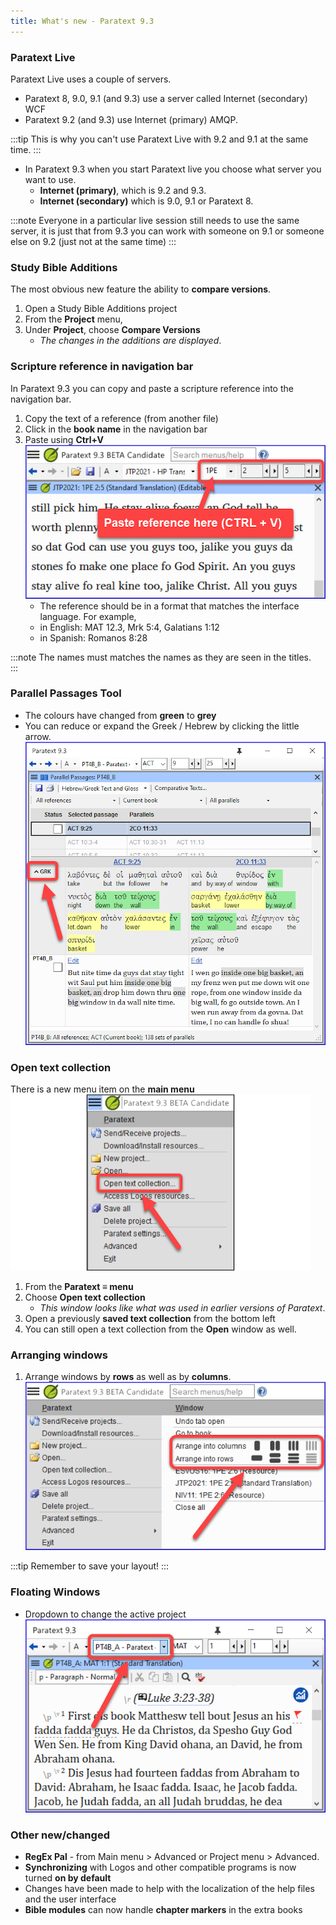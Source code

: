 ```yaml
---
title: What's new - Paratext 9.3
---
```


### Paratext Live

Paratext Live uses a couple of servers.

-   Paratext 8, 9.0, 9.1 (and 9.3) use a server called Internet (secondary) WCF 
-   Paratext 9.2 (and 9.3) use Internet (primary) AMQP.  

:::tip
This is why you can't use Paratext Live with 9.2 and 9.1 at the same time.
:::
-   In Paratext 9.3 when you start Paratext live you choose what server you want to use.
    -   **Internet (primary)**, which is 9.2 and 9.3.
    -   **Internet (secondary)** which is 9.0, 9.1 or Paratext 8.

:::note
Everyone in a particular live session still needs to use the same server, it is just that from 9.3 you can work with someone on 9.1 or someone else on 9.2 (just not at the same time) 
:::



### Study Bible Additions

The most obvious new feature the ability to **compare versions**.

1.   Open a Study Bible Additions project
1.   From the **Project** menu,
1.   Under **Project**, choose **Compare Versions**
     - *The changes in the additions are displayed*.

### Scripture reference in navigation bar

In Paratext 9.3 you can copy and paste a scripture reference into the navigation bar.

1.  Copy the text of a reference (from another file)
1.  Click in the **book name** in the navigation bar
1.  Paste using **Ctrl+V**  
    ![](./media/paste-reference-2.png)  
    -  The reference should be in a format that matches the interface language. For example,
      -   in English: MAT 12.3, Mrk 5:4, Galatians 1:12
      -   in Spanish: Romanos 8:28

:::note
The names must matches the names as they are seen in the titles.  
:::

### Parallel Passages Tool

-   The colours have changed from **green** to **grey**
-   You can reduce or expand the Greek / Hebrew by clicking the little arrow.  
    ![](./media/parallel-passage-greek-collapse.png)


### Open text collection

There is a new menu item on the **main menu** ![](./media/open-text-collection-menu-item-2.png)

1.  From the **Paratext ≡ menu**
1.  Choose **Open text collection**  
     -  *This window looks like what was used in earlier versions of Paratext*.
1.  Open a previously **saved text collection** from the bottom left
1.  You can still open a text collection from the **Open** window as well.

### Arranging windows

1.  Arrange windows by **rows** as well as by **columns**. ![](./media/arrange-in-rows.png) 

:::tip 
Remember to save your layout! 
:::

### Floating Windows

-   Dropdown to change the active project  
    ![](./media/change-project-or-resource.png)



### Other new/changed

-   **RegEx Pal** - from Main menu \> Advanced or Project menu \> Advanced.
-   **Synchronizing** with Logos and other compatible programs is now turned **on by default**
-   Changes have been made to help with the localization of the help files and the user interface
-   **Bible modules** can now handle **chapter markers** in the extra books
